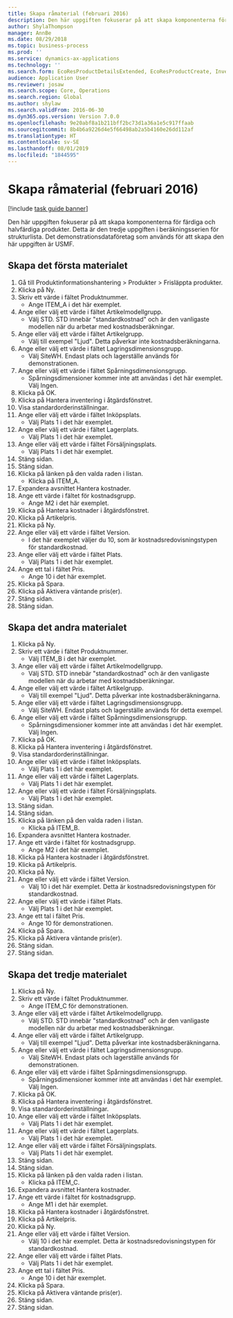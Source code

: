 ```yaml
---
title: Skapa råmaterial (februari 2016)
description: Den här uppgiften fokuserar på att skapa komponenterna för färdiga och halvfärdiga produkter.
author: ShylaThompson
manager: AnnBe
ms.date: 08/29/2018
ms.topic: business-process
ms.prod: ''
ms.service: dynamics-ax-applications
ms.technology: ''
ms.search.form: EcoResProductDetailsExtended, EcoResProductCreate, InventItemOrderSetup, InventItemPrice
audience: Application User
ms.reviewer: josaw
ms.search.scope: Core, Operations
ms.search.region: Global
ms.author: shylaw
ms.search.validFrom: 2016-06-30
ms.dyn365.ops.version: Version 7.0.0
ms.openlocfilehash: 9e20abf8a1b211bff2bc73d1a36a1e5c917ffaab
ms.sourcegitcommit: 8b4b6a9226d4e5f66498ab2a5b4160e26dd112af
ms.translationtype: HT
ms.contentlocale: sv-SE
ms.lasthandoff: 08/01/2019
ms.locfileid: "1844595"
---
```

# <a name="create-raw-materials-february-2016"></a>Skapa råmaterial (februari 2016)

[!include [task guide banner](../../includes/task-guide-banner.md)]

Den här uppgiften fokuserar på att skapa komponenterna för färdiga och halvfärdiga produkter. Detta är den tredje uppgiften i beräkningsserien för strukturlista. Det demonstrationsdataföretag som används för att skapa den här uppgiften är USMF.


## <a name="create-the-first-material"></a>Skapa det första materialet
1. Gå till Produktinformationshantering > Produkter > Frisläppta produkter.
2. Klicka på Ny.
3. Skriv ett värde i fältet Produktnummer.
    * Ange ITEM_A i det här exemplet.  
4. Ange eller välj ett värde i fältet Artikelmodellgrupp.
    * Välj STD. STD innebär "standardkostnad" och är den vanligaste modellen när du arbetar med kostnadsberäkningar.  
5. Ange eller välj ett värde i fältet Artikelgrupp.
    * Välj till exempel "Ljud". Detta påverkar inte kostnadsberäkningarna.  
6. Ange eller välj ett värde i fältet Lagringsdimensionsgrupp.
    * Välj SiteWH. Endast plats och lagerställe används för demonstrationen.  
7. Ange eller välj ett värde i fältet Spårningsdimensionsgrupp.
    * Spårningsdimensioner kommer inte att användas i det här exemplet. Välj Ingen.  
8. Klicka på OK.
9. Klicka på Hantera inventering i åtgärdsfönstret.
10. Visa standardorderinställningar.
11. Ange eller välj ett värde i fältet Inköpsplats.
    * Välj Plats 1 i det här exemplet.  
12. Ange eller välj ett värde i fältet Lagerplats.
    * Välj Plats 1 i det här exemplet.  
13. Ange eller välj ett värde i fältet Försäljningsplats.
    * Välj Plats 1 i det här exemplet.  
14. Stäng sidan.
15. Stäng sidan.
16. Klicka på länken på den valda raden i listan.
    * Klicka på ITEM_A.  
17. Expandera avsnittet Hantera kostnader.
18. Ange ett värde i fältet för kostnadsgrupp.
    * Ange M2 i det här exemplet.  
19. Klicka på Hantera kostnader i åtgärdsfönstret.
20. Klicka på Artikelpris.
21. Klicka på Ny.
22. Ange eller välj ett värde i fältet Version.
    * I det här exemplet väljer du 10, som är kostnadsredovisningstypen för standardkostnad.  
23. Ange eller välj ett värde i fältet Plats.
    * Välj Plats 1 i det här exemplet.  
24. Ange ett tal i fältet Pris.
    * Ange 10 i det här exemplet.  
25. Klicka på Spara.
26. Klicka på Aktivera väntande pris(er).
27. Stäng sidan.
28. Stäng sidan.

## <a name="create-the-second-material"></a>Skapa det andra materialet
1. Klicka på Ny.
2. Skriv ett värde i fältet Produktnummer.
    * Välj ITEM_B i det här exemplet.  
3. Ange eller välj ett värde i fältet Artikelmodellgrupp.
    * Välj STD. STD innebär "standardkostnad" och är den vanligaste modellen när du arbetar med kostnadsberäkningar.  
4. Ange eller välj ett värde i fältet Artikelgrupp.
    * Välj till exempel "Ljud". Detta påverkar inte kostnadsberäkningarna.  
5. Ange eller välj ett värde i fältet Lagringsdimensionsgrupp.
    * Välj SiteWH. Endast plats och lagerställe används för detta exempel.  
6. Ange eller välj ett värde i fältet Spårningsdimensionsgrupp.
    * Spårningsdimensioner kommer inte att användas i det här exemplet. Välj Ingen.  
7. Klicka på OK.
8. Klicka på Hantera inventering i åtgärdsfönstret.
9. Visa standardorderinställningar.
10. Ange eller välj ett värde i fältet Inköpsplats.
    * Välj Plats 1 i det här exemplet.  
11. Ange eller välj ett värde i fältet Lagerplats.
    * Välj Plats 1 i det här exemplet.  
12. Ange eller välj ett värde i fältet Försäljningsplats.
    * Välj Plats 1 i det här exemplet.  
13. Stäng sidan.
14. Stäng sidan.
15. Klicka på länken på den valda raden i listan.
    * Klicka på ITEM_B.  
16. Expandera avsnittet Hantera kostnader.
17. Ange ett värde i fältet för kostnadsgrupp.
    * Ange M2 i det här exemplet.  
18. Klicka på Hantera kostnader i åtgärdsfönstret.
19. Klicka på Artikelpris.
20. Klicka på Ny.
21. Ange eller välj ett värde i fältet Version.
    * Välj 10 i det här exemplet. Detta är kostnadsredovisningstypen för standardkostnad.  
22. Ange eller välj ett värde i fältet Plats.
    * Välj Plats 1 i det här exemplet.  
23. Ange ett tal i fältet Pris.
    * Ange 10 för demonstrationen.  
24. Klicka på Spara.
25. Klicka på Aktivera väntande pris(er).
26. Stäng sidan.
27. Stäng sidan.

## <a name="create-the-third-material"></a>Skapa det tredje materialet
1. Klicka på Ny.
2. Skriv ett värde i fältet Produktnummer.
    * Ange ITEM_C för demonstrationen.  
3. Ange eller välj ett värde i fältet Artikelmodellgrupp.
    * Välj STD. STD innebär "standardkostnad" och är den vanligaste modellen när du arbetar med kostnadsberäkningar.  
4. Ange eller välj ett värde i fältet Artikelgrupp.
    * Välj till exempel "Ljud". Detta påverkar inte kostnadsberäkningarna.  
5. Ange eller välj ett värde i fältet Lagringsdimensionsgrupp.
    * Välj SiteWH. Endast plats och lagerställe används för demonstrationen.  
6. Ange eller välj ett värde i fältet Spårningsdimensionsgrupp.
    * Spårningsdimensioner kommer inte att användas i det här exemplet. Välj Ingen.  
7. Klicka på OK.
8. Klicka på Hantera inventering i åtgärdsfönstret.
9. Visa standardorderinställningar.
10. Ange eller välj ett värde i fältet Inköpsplats.
    * Välj Plats 1 i det här exemplet.  
11. Ange eller välj ett värde i fältet Lagerplats.
    * Välj Plats 1 i det här exemplet.  
12. Ange eller välj ett värde i fältet Försäljningsplats.
    * Välj Plats 1 i det här exemplet.  
13. Stäng sidan.
14. Stäng sidan.
15. Klicka på länken på den valda raden i listan.
    * Klicka på ITEM_C.  
16. Expandera avsnittet Hantera kostnader.
17. Ange ett värde i fältet för kostnadsgrupp.
    * Ange M1 i det här exemplet.  
18. Klicka på Hantera kostnader i åtgärdsfönstret.
19. Klicka på Artikelpris.
20. Klicka på Ny.
21. Ange eller välj ett värde i fältet Version.
    * Välj 10 i det här exemplet. Detta är kostnadsredovisningstypen för standardkostnad.  
22. Ange eller välj ett värde i fältet Plats.
    * Välj Plats 1 i det här exemplet.  
23. Ange ett tal i fältet Pris.
    * Ange 10 i det här exemplet.  
24. Klicka på Spara.
25. Klicka på Aktivera väntande pris(er).
26. Stäng sidan.
27. Stäng sidan.

